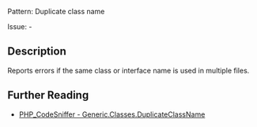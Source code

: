 Pattern: Duplicate class name

Issue: -

## Description

Reports errors if the same class or interface name is used in multiple files.

## Further Reading

* [PHP_CodeSniffer - Generic.Classes.DuplicateClassName](https://github.com/squizlabs/PHP_CodeSniffer/blob/master/src/Standards/Generic/Sniffs/Classes/DuplicateClassNameSniff.php)